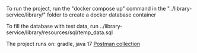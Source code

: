 To run the project, run the "docker compose up" command in the "../library-service/library/" folder to create a docker database container

To fill the database with test data, run ../library-service/library/resources/sql/temp_data.sql 

The project runs on: gradle, java 17
[Postman collection](https://api.postman.com/collections/38977691-fd221f67-7836-40fd-b1ba-2b953ebb2e3d?access_key=PMAT-01JAZ596N99MQ0X7V1YCDNRMZR)
